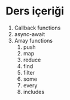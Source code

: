 # Ders içeriği
1. Callback functions
2. async-await
3. Array functions
    1. push
    2. map
    3. reduce
    4. find
    5. filter
    6. some
    7. every
    8. includes

